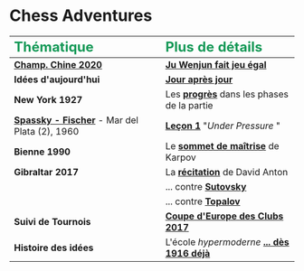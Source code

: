 # Chess Adventures

| <font color="#159957" size="5.2em">Thématique</font> | <font color="#159957" size="5.2em">Plus de détails</font> |
| :--- | :--- |
| [**Champ. Chine 2020**](https://www.notion.so/Chinese-Championships-2020-The-Week-in-Chess-ea212a69f7824f02814bbc07d309aab3) | [**Ju Wenjun fait jeu égal**](/Analyses/Ju_Wenjun_draws.md) |
| **Idées d'aujourd'hui** | [**Jour après jour**](Daily.md) |
| **New York 1927** | Les **[progrès](/NYork_1927/Themes.md)** dans les phases de la partie |
| **[Spassky - Fischer][1]** - Mar del Plata (2), 1960 | **[Leçon 1][2]** "*Under Pressure* " |
| **Bienne 1990** | Le **[sommet de maîtrise](/Bienne_1990/Intro.md)** de Karpov |
| **Gibraltar 2017** | La **[récitation](/Gibraltar_2017/Anton.md)** de David Anton |
| &nbsp; | ... contre **[Sutovsky](/Gibraltar_2017/Sutovsky.md)** |
| &nbsp; | ... contre **[Topalov](/Gibraltar_2017/Topalov.md)** |
| **Suivi de Tournois** | [**Coupe d'Europe des Clubs 2017**](https://bobjr-1.github.io/ReadItCool/ECC_2017_Antalya/Evernote.html) |
| **Histoire des idées** | L'école *hypermoderne* [**... dès 1916 déjà**][3] |

[1]: https://bobjr-1.github.io/ChessAdventures/Games/Game_01.html
[2]: https://sites.google.com/site/rdchessfra/lesson_01/lesson_01_1
[3]: https://bobjr-1.github.io/ChessAdventures/FEN/1916_Budapest_Reti_Breyer.html
